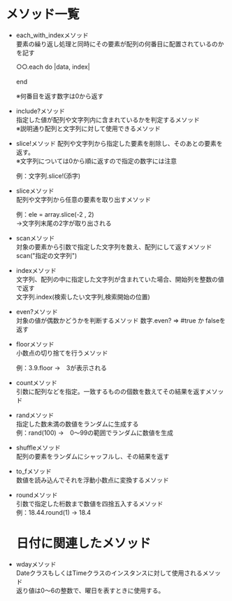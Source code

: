 # メソッド一覧

- each_with_indexメソッド<br>
  要素の繰り返し処理と同時にその要素が配列の何番目に配置されているのかを記す<br>

  ○○.each do |data, index|<br>
  <br>
  end<br>

  ※何番目を返す数字は0から返す

- include?メソッド<br>
  指定した値が配列や文字列内に含まれているかを判定するメソッド<br>
  ※説明通り配列と文字列に対して使用できるメソッド

- slice!メソッド
  配列や文字列から指定した要素を削除し、そのあとの要素を返す。<br>
  ※文字列については0から順に返すので指定の数字には注意

  例：文字列.slice!(添字)

- sliceメソッド<br>
  配列や文字列から任意の要素を取り出すメソッド

  例：ele = array.slice(-2 , 2)<br>
  →文字列末尾の2字が取り出される

- scanメソッド<br>
  対象の要素から引数で指定した文字列を数え、配列にして返すメソッド<br>
  scan("指定の文字列")

- indexメソッド<br>
  文字列、配列の中に指定した文字列が含まれていた場合、開始列を整数の値で返す<br>
  文字列.index(検索したい文字列,検索開始の位置)

- even?メソッド<br>
  対象の値が偶数かどうかを判断するメソッド
  数字.even? => #true か falseを返す

- floorメソッド<br>
  小数点の切り捨てを行うメソッド<br>

  例：3.9.floor →　3が表示される

- countメソッド<br>
  引数に配列などを指定。一致するものの個数を数えてその結果を返すメソッド
    
- randメソッド<br>
  指定した数未満の数値をランダムに生成する<br>
  例：rand(100) →　0～99の範囲でランダムに数値を生成<br>

- shuffleメソッド<br>
  配列の要素をランダムにシャッフルし、その結果を返す<br>

- to_fメソッド<br>
  数値を読み込んでそれを浮動小数点に変換するメソッド<br>

- roundメソッド<br>
  引数で指定した桁数まで数値を四捨五入するメソッド<br>
  例：18.44.round(1) → 18.4

  # 日付に関連したメソッド

- wdayメソッド<br>
  DateクラスもしくはTimeクラスのインスタンスに対して使用されるメソッド<br>
  返り値は0～6の整数で、曜日を表すときに使用する。
